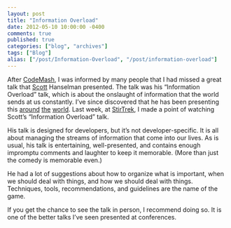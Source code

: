 ```yaml
---
layout: post
title: "Information Overload"
date: 2012-05-10 10:00:00 -0400
comments: true
published: true
categories: ["blog", "archives"]
tags: ["Blog"]
alias: ["/post/Information-Overload", "/post/information-overload"]
---
```

<!-- more -->

<p>After <a href="http://codemash.org/" target="_blank">CodeMash</a>, I was informed by many people that I had missed a great talk that <a href="http://www.hanselman.com/" target="_blank">Scott</a> Hanselman presented. The talk was his &ldquo;Information Overload&rdquo; talk, which is about the onslaught of information that the world sends at us constantly. I&rsquo;ve since discovered that he has been presenting this <a href="http://www.devreach.com/Event/Sessions.aspx#InformationOverload" target="_blank">around</a> <a href="http://codemash.org/Sessions#NEW+-+Dealing+with+Information+Overload" target="_blank">the</a> <a href="http://oredev.org/" target="_blank">world</a>. Last week, at <a href="http://stirtrek.com/" target="_blank">StirTrek</a>, I made a point of watching Scott&rsquo;s &ldquo;Information Overload&rdquo; talk.</p>
<p>His talk is designed for developers, but it&rsquo;s not developer-specific. It is all about managing the streams of information that come into our lives. As is usual, his talk is entertaining, well-presented, and contains enough impromptu comments and laughter to keep it memorable. (More than just the comedy is memorable even.)</p>
<p>He had a lot of suggestions about how to organize what is important, when we should deal with things, and how we should deal with things. Techniques, tools, recommendations, and guidelines are the name of the game.</p>
<p>If you get the chance to see the talk in person, I recommend doing so. It is one of the better talks I&rsquo;ve seen presented at conferences.</p>
